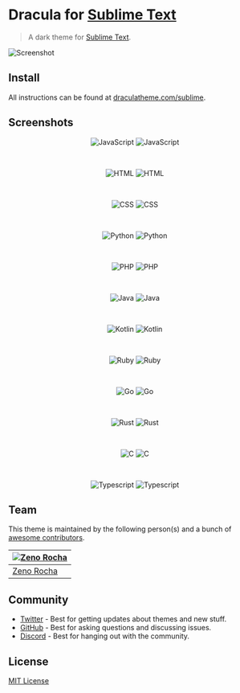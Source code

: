 # Dracula for [Sublime Text](http://sublimetext.com)

> A dark theme for [Sublime Text](http://sublimetext.com).

![Screenshot](./screenshot.png)

## Install

All instructions can be found at [draculatheme.com/sublime](https://draculatheme.com/sublime).

## Screenshots

<div align="center">

![JavaScript](https://img.shields.io/badge/JavaScript-gray.svg?colorB=6272a4)
![JavaScript](https://raw.githubusercontent.com/dracula/sublime/master/images/javascript.png)

<br>

![HTML](https://img.shields.io/badge/HTML-gray.svg?colorB=6272a4)
![HTML](https://raw.githubusercontent.com/dracula/sublime/master/images/html.png)

<br>

![CSS](https://img.shields.io/badge/CSS-gray.svg?colorB=6272a4)
![CSS](https://raw.githubusercontent.com/dracula/sublime/master/images/css.png)

<br>

![Python](https://img.shields.io/badge/Python-gray.svg?colorB=6272a4)
![Python](https://raw.githubusercontent.com/dracula/sublime/master/images/python.png)

<br>

![PHP](https://img.shields.io/badge/PHP-gray.svg?colorB=6272a4)
![PHP](https://raw.githubusercontent.com/dracula/sublime/master/images/php.png)

<br>

![Java](https://img.shields.io/badge/Java-gray.svg?colorB=6272a4)
![Java](https://raw.githubusercontent.com/dracula/sublime/master/images/java.png)

<br>

![Kotlin](https://img.shields.io/badge/Kotlin-gray.svg?colorB=6272a4)
![Kotlin](https://raw.githubusercontent.com/dracula/sublime/master/images/kotlin.png)

<br>

![Ruby](https://img.shields.io/badge/Ruby-gray.svg?colorB=6272a4)
![Ruby](https://raw.githubusercontent.com/dracula/sublime/master/images/ruby.png)

<br>

![Go](https://img.shields.io/badge/Go-gray.svg?colorB=6272a4)
![Go](https://raw.githubusercontent.com/dracula/sublime/master/images/go.png)

<br>

![Rust](https://img.shields.io/badge/Rust-gray.svg?colorB=6272a4)
![Rust](https://raw.githubusercontent.com/dracula/sublime/master/images/rust.png)

<br>

![C](https://img.shields.io/badge/C-gray.svg?colorB=6272a4)
![C](https://raw.githubusercontent.com/dracula/sublime/master/images/c.png)

<br>

![Typescript](https://img.shields.io/badge/Typescript-gray.svg?colorB=6272a4)
![Typescript](https://raw.githubusercontent.com/dracula/sublime/master/images/typescript.png)

</div>

## Team

This theme is maintained by the following person(s) and a bunch of [awesome contributors](https://github.com/dracula/atom/graphs/contributors).

| [![Zeno Rocha](https://avatars2.githubusercontent.com/u/398893?v=3&s=70)](https://github.com/zenorocha) |
| ------------------------------------------------------------------------------------------------------- |
| [Zeno Rocha](https://github.com/zenorocha)                                                              |

## Community

- [Twitter](https://twitter.com/draculatheme) - Best for getting updates about themes and new stuff.
- [GitHub](https://github.com/dracula/dracula-theme/discussions) - Best for asking questions and discussing issues.
- [Discord](https://draculatheme.com/discord-invite) - Best for hanging out with the community.

## License

[MIT License](./LICENSE)
